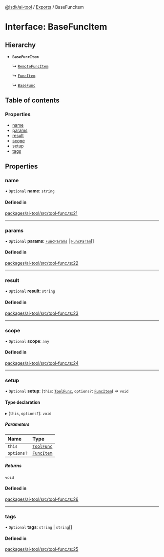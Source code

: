 [@isdk/ai-tool](../README.md) / [Exports](../modules.md) / BaseFuncItem

# Interface: BaseFuncItem

## Hierarchy

- **`BaseFuncItem`**

  ↳ [`RemoteFuncItem`](RemoteFuncItem.md)

  ↳ [`FuncItem`](FuncItem.md)

  ↳ [`BaseFunc`](BaseFunc.md)

## Table of contents

### Properties

- [name](BaseFuncItem.md#name)
- [params](BaseFuncItem.md#params)
- [result](BaseFuncItem.md#result)
- [scope](BaseFuncItem.md#scope)
- [setup](BaseFuncItem.md#setup)
- [tags](BaseFuncItem.md#tags)

## Properties

### name

• `Optional` **name**: `string`

#### Defined in

[packages/ai-tool/src/tool-func.ts:21](https://github.com/isdk/ai-tool.js/blob/8de1e0420acc6b174e70aae08e16e1ba780f842c/src/tool-func.ts#L21)

___

### params

• `Optional` **params**: [`FuncParams`](FuncParams.md) \| [`FuncParam`](FuncParam.md)[]

#### Defined in

[packages/ai-tool/src/tool-func.ts:22](https://github.com/isdk/ai-tool.js/blob/8de1e0420acc6b174e70aae08e16e1ba780f842c/src/tool-func.ts#L22)

___

### result

• `Optional` **result**: `string`

#### Defined in

[packages/ai-tool/src/tool-func.ts:23](https://github.com/isdk/ai-tool.js/blob/8de1e0420acc6b174e70aae08e16e1ba780f842c/src/tool-func.ts#L23)

___

### scope

• `Optional` **scope**: `any`

#### Defined in

[packages/ai-tool/src/tool-func.ts:24](https://github.com/isdk/ai-tool.js/blob/8de1e0420acc6b174e70aae08e16e1ba780f842c/src/tool-func.ts#L24)

___

### setup

• `Optional` **setup**: (`this`: [`ToolFunc`](../classes/ToolFunc.md), `options?`: [`FuncItem`](FuncItem.md)) => `void`

#### Type declaration

▸ (`this`, `options?`): `void`

##### Parameters

| Name | Type |
| :------ | :------ |
| `this` | [`ToolFunc`](../classes/ToolFunc.md) |
| `options?` | [`FuncItem`](FuncItem.md) |

##### Returns

`void`

#### Defined in

[packages/ai-tool/src/tool-func.ts:26](https://github.com/isdk/ai-tool.js/blob/8de1e0420acc6b174e70aae08e16e1ba780f842c/src/tool-func.ts#L26)

___

### tags

• `Optional` **tags**: `string` \| `string`[]

#### Defined in

[packages/ai-tool/src/tool-func.ts:25](https://github.com/isdk/ai-tool.js/blob/8de1e0420acc6b174e70aae08e16e1ba780f842c/src/tool-func.ts#L25)
